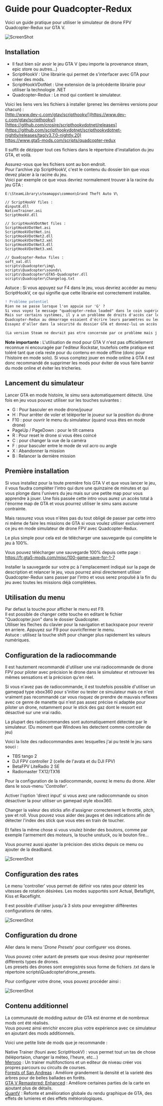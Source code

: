 
# Guide pour Quadcopter-Redux

Voici un guide pratique pour utiliser le simulateur de drone FPV Quadcopter-Redux sur GTA V.

![ScreenShot](https://github.com/fredakilla/Quadcopter-Redux-Guide/blob/main/img/Quadcopter-Redux.jpg)


## Installation

- Il faut bien sûr avoir le jeu GTA V (peu importe la provenance steam, epic store ou autres...)
- ScriptHookV : Une librairie qui permet de s'interfacer avec GTA pour créer des mods.
- ScriptHookVDotNet : Une extension de la précédente librairie pour utiliser la technologie .NET
- Quadcopter-Redux : Le mod qui contient le simulateur.

Voici les liens vers les fichiers à installer (prenez les dernières versions pour chacun) :   
[http://www.dev-c.com/gtav/scripthookv/](https://www.dev-c.com/gtav/scripthookv/)   
[https://github.com/crosire/scripthookvdotnet/releases](https://github.com/scripthookvdotnet/scripthookvdotnet-nightly/releases/tag/v3.7.0-nightly.20)      
[https://www.gta5-mods.com/scripts/quadcopter-redux  ](https://fr.gta5-mods.com/scripts/quadcopter-redux)    

Il suffit de dézipper tout ces fichiers dans le répertoire d'installation du jeu GTA, et voilà.   

Assurez-vous que les fichiers sont au bon endroit.   
Pour l'archive zip ScriptHookV, c'est le contenu du dossier bin que vous devez placer à la racine du jeu.   
Voici par exemple ce que vous devriez normalement trouver à la racine du jeu GTA :   

```
E:\SteamLibrary\steamapps\common\Grand Theft Auto V\  

// ScriptHookV files :
dinput8.dll
NativeTrainer.asi
ScriptHookV.dll

// ScriptHookVDotNet files :
ScriptHookVDotNet.asi
ScriptHookVDotNet.ini
ScriptHookVDotNet2.dll
ScriptHookVDotNet2.xml
ScriptHookVDotNet3.dll
ScriptHookVDotNet3.xml

// Quadcopter-Redux files :
soft_oal.dll
scripts\Quadcopter\img\
scripts\Quadcopter\sounds\
scripts\Quadcopter\GTA5-Quadcopter.dll
scripts\Quadcopter\Changelog.txt
```

Astuce : Si vous appuyez sur F4 dans le jeu, vous devriez accéder au menu ScriptHookV, ce qui signifie que cette librairie est correctement installée.   

```diff
! Problème potentiel
Rien ne se passe lorsque l'on appuie sur 'G' ?
Si vous voyez le message "quadcopter-redux loaded" dans le coin supérieur gauche en entrant dans le jeu, tout va bien.
Mais sur certains systèmes, il y a un problème de droits d'accès car le dossier GTA peut être en lecture seule et ScriptHookV et
Quadcopter-Redux au démarrage essaient d'écrire leurs paramètres ou leurs fichiers journaux s'ils n'existent pas encore dans ce dossier.   
Essayez d'aller dans la sécurité du dossier GTA et donnez-lui un accès en écriture.

(La version Steam ne devrait pas etre concernée par ce problème mais j'ai eu un retour de ce probleme rencontré sur une versions du jeu provenant du Launcher de Rockstar Games. 
```

**Note importante** : L'utilisation de mod pour GTA V n'est pas officiellement reconnue ni encouragée par l'editeur Rockstar, toutefois cette pratique est toléré tant que cela reste pour du contenu en mode offline (donc pour l'histoire en mode solo). Si vous comptez jouer en mode online à GTA il est donc recommandé de supprimer les mods pour éviter de vous faire bannir du mode online et éviter les tricheries.

## Lancement du simulateur

Lancer GTA en mode histoire, le simu sera automatiquement détecté.
Une fois en jeu vous pouvez utiliser sur les touches suivantes :

- G : Pour basculer en mode drone/joueur
- H : Pour arrêter de voler et téléporter le joueur sur la position du drone
- F10 : pour ouvrir le menu du simulateur (quand vous êtes en mode drone)
- PageUp / PageDown : pour le tilt camera
- R : Pour reset le drone si vous êtes coincé
- C : pour changer la vue de la caméra
- F : pour basculer entre le mode de vol acro ou angle
- X : Abandonner la mission
- B : Relancer la dernière mission


## Première installation

Si vous installez pour la toute première fois GTA V et que vous lancer le jeu, il vous faudra compléter l'intro qui dure une quinzaine de minutes et qui vous plonge dans l'univers du jeu mais sur une petite map pour vous apprendre à jouer. Une fois passée cette intro vous aurez un accès total à l'énorme map de GTA et vous pourrez utiliser le simu sans aucune contrainte.

Mais rassurez vous vous n'êtes pas du tout obligé de passer par cette intro ni même de faire les missions de GTA si vous voulez utiliser exclusivement ce jeu en mode simulateur de drone FPV avec Quadcopter-Redux.

Le plus simple pour cela est de télécharger une sauvegarde qui complète le jeu à 100%.

Vous pouvez télécharger une sauvegarde 100% depuis cette page :   
https://fr.gta5-mods.com/misc/100-game-save-for-1-7

Installer la sauvegarde sur votre pc à l'emplacement indiqué sur la page de description et relancer le jeu, vous pourrez ainsi directement utiliser Quadcopter-Redux sans passer par l'intro et vous serez propulsé à la fin du jeu avec toutes les missions déjà complétées.

## Utilisation du menu

Par defaut la touche pour afficher le menu est F9.    
Il est possible de changer cette touche en editant le fichier "Quadcopter.json" dans le dossier Quadcopter.   
Utiliser les fleches du clavier pour la navigation et backspace pour revenir en arriere. Appuyez sur F9 pour ouvrir/fermer le menu.   
Astuce : utilisez la touche shift pour changer plus rapidement les valeurs numériques.   


## Configuration de la radiocommande

Il est hautement recommandé d'utiliser une vrai radiocommande de drone FPV pour piloter avec précision le drone dans le simulateur et retrouver les mêmes sensations et la précision qu'en réel. 

Si vous n'avez pas de radiocommande, il est toutefois possible d'utiliser un gamepad type xbox360 pour s'initier ou tester ce simulateur mais ce n'est vraiment pas recommandé car vous risquez de prendre de mauvais reflexes avec ce genre de manette qui n'est pas assez précise ni adaptée pour piloter un drone, notamment pour le stick des gaz dont le ressort est désactivé sur une vrai radio.

La plupart des radiocommandes sont automatiquement détectée par le simulateur. (Du moment que Windows les detectent comme controller de jeu)

Voici la liste des radiocommandes avec lesquelles j'ai pu testé le jeu sans souci :
- TBS tango 2
- DJI FPV controller 2 (celle de l'avata et du DJI FPV)
- BetaFPV LiteRadio 2 SE
- Radiomaster TX12/TX16

Pour la configuration de la radiocommande, ouvrez le menu du drone.
Aller dans le sous-menu '*Controller*'.

Activer l'option 'direct input' si vous avez une radiocommande ou sinon désactiver la pour utiliser un gamepad style xbox360.

Changer la valeur des sticks afin d'assigner correctement le throttle, pitch, yaw et roll. Vous pouvez vous aider des jauges et des indications afin de détecter l'index des stick que vous etes en train de toucher.

Et faites la même chose si vous voulez binder des boutons, comme par exemple l'armement des moteurs, la touche unstuck, ou le bouton fire...

Vous pourrez aussi ajuster la précision des sticks depuis ce menu ou ajouter de la deadband.

![ScreenShot](https://github.com/fredakilla/Quadcopter-Redux-Guide/blob/main/img/Controller.jpg)


## Configuration des rates

Le menu 'controller' vous permet de définir vos rates pour obtenir les vitesses de rotation désirées.
Les modes supportés sont Actual, Betaflight, Kiss et Raceflight.

Il est possible d'utiliser jusqu'à 3 slots pour enregistrer différentes configurations de rates.


![ScreenShot](https://github.com/fredakilla/Quadcopter-Redux-Guide/blob/main/img/Rates2.jpg)

## Configuration du drone

Aller dans le menu '*Drone Presets*' pour configurer vos drones.

Vous pouvez créer autant de presets que vous desirez pour représenter différents types de drones.   
Les presets des drones sont enregistrés sous forme de fichiers .txt dans le répertoire scripts\Quadcopter\drone_presets.

Pour configurer votre drone, vous pouvez procéder ainsi :

![ScreenShot](https://github.com/fredakilla/Quadcopter-Redux-Guide/blob/main/img/DronePreset.jpg)


## Contenu additionnel

La communauté de modding autour de GTA est énorme et de nombreux mods ont été réalisés.   
Vous pouvez ainsi enrichir encore plus votre expérience avec ce simulateur en ajoutant des mods additionnels.   

Voici une petite liste de mods que je recommande :

Native Trainer (founi avec ScriptHookV) : vous permet tout un tas de chose (téléportaion, changer la méteo, l'heure, etc...)   
[Menyoo](https://www.gta5-mods.com/scripts/menyoo-pc-sp) : Un trainer multifonctions et un editeur de niveau créer vos propres parcours ou circuits de courses.   
[Forests of San Andreas](https://www.gta5-mods.com/maps/forests-of-san-andreas-revised) : Améliore grandement la densité et la varieté des arbres pour de belles ballades en forêts.   
[GTA V Remastered: Enhanced](https://www.gta5-mods.com/maps/gta-v-remastered-enhanced) : Améliore certaines parties de la carte en ajoutant plus de détails.   
[QuantV](https://www.gtainside.com/en/gta5/mods/119996-quantv-2-1-4) : Refonte et amélioration globale du rendu graphique de GTA, des effets de lumieres et des effets météorologiques.    
